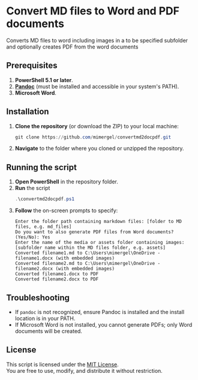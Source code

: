 # Convert MD files to Word and PDF documents
Converts MD files to word including images in a to be specified subfolder and optionally creates PDF from the word documents

## Prerequisites

1. **PowerShell 5.1 or later**.
2. [**Pandoc**](https://pandoc.org/installing.html) (must be installed and accessible in your system's PATH).
3. **Microsoft Word**.

## Installation

1. **Clone the repository** (or download the ZIP) to your local machine:
   ```powershell
   git clone https://github.com/mimergel/convertmd2docpdf.git
   ```
2. **Navigate** to the folder where you cloned or unzipped the repository.


## Running the script

1. **Open PowerShell** in the repository folder.
2. **Run** the script 
   ```powershell
   .\convertmd2docpdf.ps1
   ```
3. **Follow** the on-screen prompts to specify:
   ```
   Enter the folder path containing markdown files: [folder to MD files, e.g. md_files]
   Do you want to also generate PDF files from Word documents? (Yes/No): Yes
   Enter the name of the media or assets folder containing images: [subfolder name within the MD files folder, e.g. assets]
   Converted filename1.md to C:\Users\mimergel\OneDrive - filename1.docx (with embedded images)
   Converted filename2.md to C:\Users\mimergel\OneDrive - filename2.docx (with embedded images)
   Converted filename1.docx to PDF
   Converted filename2.docx to PDF
   ```
## Troubleshooting

- If `pandoc` is not recognized, ensure Pandoc is installed and the install location is in your PATH.
- If Microsoft Word is not installed, you cannot generate PDFs; only Word documents will be created.

## License
This script is licensed under the [MIT License](LICENSE).  
You are free to use, modify, and distribute it without restriction.
